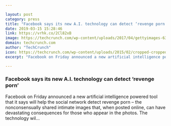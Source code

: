 ```yaml
---

layout: post
category: press
title: "Facebook says its new A.I. technology can detect ‘revenge porn’"
date: 2019-03-15 15:28:46
link: https://vrhk.co/2Cl82xB
image: https://techcrunch.com/wp-content/uploads/2017/04/gettyimages-630348652.jpg?w=600
domain: techcrunch.com
author: "TechCrunch"
icon: https://techcrunch.com/wp-content/uploads/2015/02/cropped-cropped-favicon-gradient.png?w=180
excerpt: "Facebook on Friday announced a new artificial intelligence powered tool that it says will help the social network detect revenge porn – the nonconsensually shared intimate images that, when posted online, can have devastating consequences for those who appear in the photos. The technology wil…"

---
```


### Facebook says its new A.I. technology can detect ‘revenge porn’

Facebook on Friday announced a new artificial intelligence powered tool that it says will help the social network detect revenge porn – the nonconsensually shared intimate images that, when posted online, can have devastating consequences for those who appear in the photos. The technology wil…